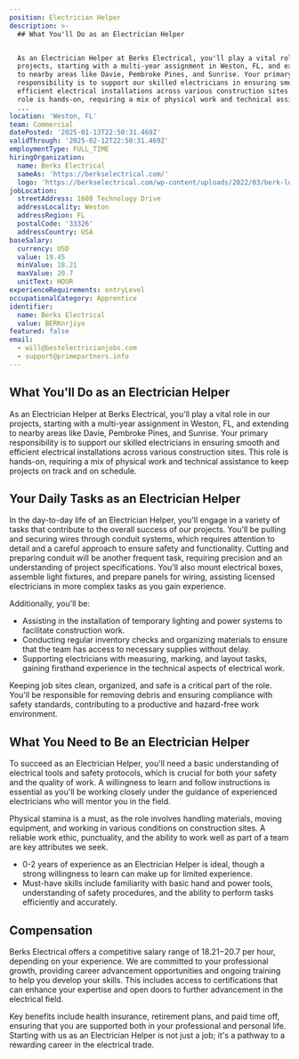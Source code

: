 ```yaml
---
position: Electrician Helper
description: >-
  ## What You'll Do as an Electrician Helper


  As an Electrician Helper at Berks Electrical, you'll play a vital role in our
  projects, starting with a multi-year assignment in Weston, FL, and extending
  to nearby areas like Davie, Pembroke Pines, and Sunrise. Your primary
  responsibility is to support our skilled electricians in ensuring smooth and
  efficient electrical installations across various construction sites. This
  role is hands-on, requiring a mix of physical work and technical assistance to
  ...
location: 'Weston, FL'
team: Commercial
datePosted: '2025-01-13T22:50:31.469Z'
validThrough: '2025-02-12T22:50:31.469Z'
employmentType: FULL_TIME
hiringOrganization:
  name: Berks Electrical
  sameAs: 'https://berkselectrical.com/'
  logo: 'https://berkselectrical.com/wp-content/uploads/2022/03/berk-logo.jpg'
jobLocation:
  streetAddress: 1608 Technology Drive
  addressLocality: Weston
  addressRegion: FL
  postalCode: '33326'
  addressCountry: USA
baseSalary:
  currency: USD
  value: 19.45
  minValue: 18.21
  maxValue: 20.7
  unitText: HOUR
experienceRequirements: entryLevel
occupationalCategory: Apprentice
identifier:
  name: Berks Electrical
  value: BERKnrjiyo
featured: false
email:
  - will@bestelectricianjobs.com
  - support@primepartners.info
---
```




## What You'll Do as an Electrician Helper

As an Electrician Helper at Berks Electrical, you'll play a vital role in our projects, starting with a multi-year assignment in Weston, FL, and extending to nearby areas like Davie, Pembroke Pines, and Sunrise. Your primary responsibility is to support our skilled electricians in ensuring smooth and efficient electrical installations across various construction sites. This role is hands-on, requiring a mix of physical work and technical assistance to keep projects on track and on schedule.

## Your Daily Tasks as an Electrician Helper

In the day-to-day life of an Electrician Helper, you'll engage in a variety of tasks that contribute to the overall success of our projects. You'll be pulling and securing wires through conduit systems, which requires attention to detail and a careful approach to ensure safety and functionality. Cutting and preparing conduit will be another frequent task, requiring precision and an understanding of project specifications. You'll also mount electrical boxes, assemble light fixtures, and prepare panels for wiring, assisting licensed electricians in more complex tasks as you gain experience.

Additionally, you'll be:

- Assisting in the installation of temporary lighting and power systems to facilitate construction work.
- Conducting regular inventory checks and organizing materials to ensure that the team has access to necessary supplies without delay.
- Supporting electricians with measuring, marking, and layout tasks, gaining firsthand experience in the technical aspects of electrical work.

Keeping job sites clean, organized, and safe is a critical part of the role. You'll be responsible for removing debris and ensuring compliance with safety standards, contributing to a productive and hazard-free work environment.

## What You Need to Be an Electrician Helper

To succeed as an Electrician Helper, you'll need a basic understanding of electrical tools and safety protocols, which is crucial for both your safety and the quality of work. A willingness to learn and follow instructions is essential as you'll be working closely under the guidance of experienced electricians who will mentor you in the field.

Physical stamina is a must, as the role involves handling materials, moving equipment, and working in various conditions on construction sites. A reliable work ethic, punctuality, and the ability to work well as part of a team are key attributes we seek.

- 0-2 years of experience as an Electrician Helper is ideal, though a strong willingness to learn can make up for limited experience.
- Must-have skills include familiarity with basic hand and power tools, understanding of safety procedures, and the ability to perform tasks efficiently and accurately.

## Compensation

Berks Electrical offers a competitive salary range of $18.21-$20.7 per hour, depending on your experience. We are committed to your professional growth, providing career advancement opportunities and ongoing training to help you develop your skills. This includes access to certifications that can enhance your expertise and open doors to further advancement in the electrical field.

Key benefits include health insurance, retirement plans, and paid time off, ensuring that you are supported both in your professional and personal life. Starting with us as an Electrician Helper is not just a job; it's a pathway to a rewarding career in the electrical trade.